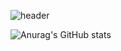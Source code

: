 <!--### YURI 🙌-->

<!--
**iruyj/iruyj** is a ✨ _special_ ✨ repository because its `README.md` (this file) appears on your GitHub profile.

Here are some ideas to get you started:

- 🔭 I’m currently working on ...
- 🌱 I’m currently learning ...
- 👯 I’m looking to collaborate on ...
- 🤔 I’m looking for help with ...
- 💬 Ask me about ...
- 📫 How to reach me: ...
- 😄 Pronouns: ...
- ⚡ Fun fact: ...
[![Top Langs](https://github-readme-stats.vercel.app/api/top-langs/?username=iruyj)](https://github.com/anuraghazra/github-readme-stats)
-->
![header](https://capsule-render.vercel.app/api?type=Waving&color=7490ac&height=300&section=header&text=IRUY-J%20&fontSize=90)

![Anurag's GitHub stats](https://github-readme-stats.vercel.app/api?username=iruyj&theme=nord&show_icons=true)





